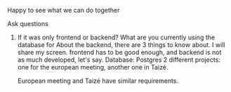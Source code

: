 Happy to see what we can do together

Ask questions

1. If it was only frontend or backend? What are you currently using the database for
    About the backend, there are 3 things to know about. I will share my screen. frontend has to be good enough, and backend is not as much developed, let's say. 
    Database: Postgres
    2 different projects: one for the european meeting, another one in Taizé.

    European meeting and Taizé have similar requirements.

